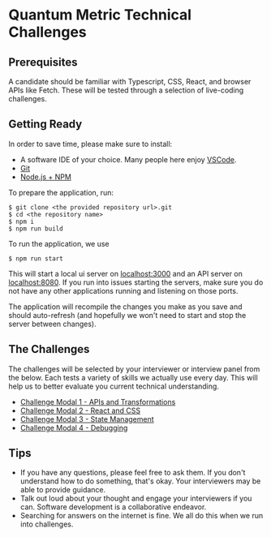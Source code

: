 # Quantum Metric Technical Challenges

## Prerequisites

A candidate should be familiar with Typescript, CSS, React, and browser APIs like Fetch. These will be tested through a selection of live-coding challenges.

## Getting Ready

In order to save time, please make sure to install:

- A software IDE of your choice. Many people here enjoy [VSCode](https://code.visualstudio.com/download).
- [Git](https://git-scm.com/downloads)
- [Node.js + NPM](https://nodejs.org/en/)

To prepare the application, run:

```
$ git clone <the provided repository url>.git
$ cd <the repository name>
$ npm i
$ npm run build
```

To run the application, we use

```
$ npm run start
```

This will start a local ui server on [localhost:3000](http://localhost:3000) and an API server on [localhost:8080](http://localhost:8080). If you run into issues starting the servers, make sure you do not have any other applications running and listening on those ports.

The application will recompile the changes you make as you save and should auto-refresh (and hopefully we won't need to start and stop the server between changes).

## The Challenges

The challenges will be selected by your interviewer or interview panel from the below. Each tests a variety of skills we actually use every day. This will help us to better evaluate you current technical understanding.

- [Challenge Modal 1 - APIs and Transformations](./-/tree/main/src/ChallengeModal01)
- [Challenge Modal 2 - React and CSS](./-/tree/main/src/ChallengeModal02)
- [Challenge Modal 3 - State Management](./-/tree/main/src/ChallengeModal03)
- [Challenge Modal 4 - Debugging](./-/tree/main/src/ChallengeModal04)

## Tips

- If you have any questions, please feel free to ask them. If you don't understand how to do something, that's okay. Your interviewers may be able to provide guidance.
- Talk out loud about your thought and engage your interviewers if you can. Software development is a collaborative endeavor.
- Searching for answers on the internet is fine. We all do this when we run into challenges.
